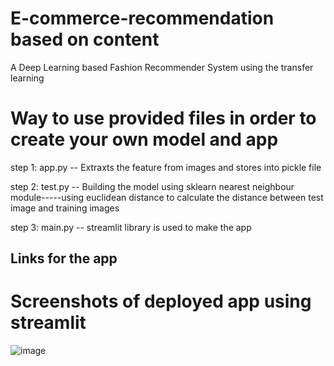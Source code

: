 # E-commerce-recommendation based on content
A Deep Learning based Fashion Recommender System using the transfer learning


# Way to use provided files in order to create your own model and app

step 1: app.py
-- Extraxts the feature from images and stores into pickle file

step 2: test.py
-- Building the model using sklearn nearest neighbour module-----using euclidean distance to calculate the distance between test image and training images

step 3: main.py
-- streamlit library is used to make the app


## Links for the app





# Screenshots of deployed app using streamlit

![image](https://user-images.githubusercontent.com/97076224/193743292-aed740f3-5afa-4a14-a278-f8f16e77dd3f.png)
